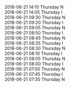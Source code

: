 2018-06-21 14:10 Thursday  N  
2018-06-21 14:05 Thursday  I  
2018-06-21 09:30 Thursday  N  
2018-06-21 09:20 Thursday  I  
2018-06-21 09:05 Thursday  N  
2018-06-21 08:50 Thursday  I  
2018-06-21 08:45 Thursday  N  
2018-06-21 08:35 Thursday  I  
2018-06-21 08:30 Thursday  N  
2018-06-21 08:10 Thursday  I  
2018-06-21 08:05 Thursday  N  
2018-06-21 08:00 Thursday  I  
2018-06-21 07:50 Thursday  N  
2018-06-21 07:45 Thursday  I  
2018-06-21 07:30 Thursday  N  
